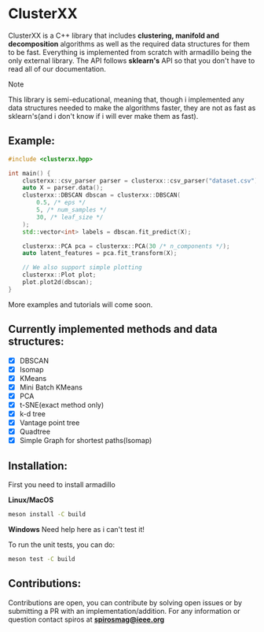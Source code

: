 # ClusterXX
ClusterXX is a C++ library that includes **clustering, manifold and decomposition** algorithms as well as the required data structures for them to be fast. Everything is implemented from scratch with armadillo being the only external library. The API follows **sklearn's** API so that you don't have to read all of our documentation.

> [!Note]
> This library is semi-educational, meaning that, though i implemented any data structures needed to make the algorithms faster, they are not as fast as sklearn's(and i don't know if i will ever make them as fast).

## Example:
```cpp
#include <clusterxx.hpp>

int main() {
    clusterxx::csv_parser parser = clusterxx::csv_parser("dataset.csv");
    auto X = parser.data();
    clusterxx::DBSCAN dbscan = clusterxx::DBSCAN(
        0.5, /* eps */
        5, /* num_samples */
        30, /* leaf_size */
    );
    std::vector<int> labels = dbscan.fit_predict(X);

    clusterxx::PCA pca = clusterxx::PCA(30 /* n_components */);
    auto latent_features = pca.fit_transform(X);

    // We also support simple plotting
    clusterxx::Plot plot;
    plot.plot2d(dbscan);
}
```

More examples and tutorials will come soon.

## Currently implemented methods and data structures:
- [X] DBSCAN
- [X] Isomap
- [X] KMeans
- [X] Mini Batch KMeans
- [X] PCA
- [X] t-SNE(exact method only)
- [X] k-d tree
- [X] Vantage point tree
- [X] Quadtree
- [X] Simple Graph for shortest paths(Isomap)

## Installation:
First you need to install armadillo

**Linux/MacOS**
```bash
meson install -C build
```

**Windows**
Need help here as i can't test it!

To run the unit tests, you can do:
```bash
meson test -C build
```

## Contributions:
Contributions are open, you can contribute by solving open issues or by submitting a PR with an implementation/addition.
For any information or question contact spiros at **spirosmag@ieee.org**
